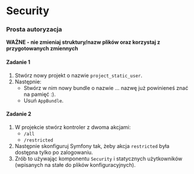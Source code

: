 #  Security
### Prosta autoryzacja

**WAŻNE -  nie zmieniaj struktury/nazw plików oraz korzystaj z przygotowanych zmiennych**

#### Zadanie 1

1. Stwórz nowy projekt o nazwie `project_static_user`.
2. Następnie:
   * Stwórz w nim nowy bundle o nazwie ... nazwę już powinieneś znać na pamięć :).
   * Usuń `AppBundle`.

#### Zadanie 2

1. W projekcie stwórz kontroler z dwoma akcjami:
   * `/all`
   * `/restricted`
2. Następnie skonfiguruj Symfony tak, żeby akcja `restricted` była dostępna tylko po zalogowaniu.
3. Zrób to używając komponentu `Security` i statycznych użytkowników (wpisanych na stałe do plików konfiguracyjnych).